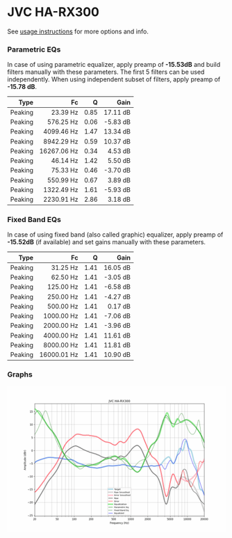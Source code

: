 # JVC HA-RX300
See [usage instructions](https://github.com/jaakkopasanen/AutoEq#usage) for more options and info.

### Parametric EQs
In case of using parametric equalizer, apply preamp of **-15.53dB** and build filters manually
with these parameters. The first 5 filters can be used independently.
When using independent subset of filters, apply preamp of **-15.78 dB**.

| Type    | Fc          |    Q | Gain     |
|--------:|------------:|-----:|---------:|
| Peaking | 23.39 Hz    | 0.85 | 17.11 dB |
| Peaking | 576.25 Hz   | 0.06 | -5.83 dB |
| Peaking | 4099.46 Hz  | 1.47 | 13.34 dB |
| Peaking | 8942.29 Hz  | 0.59 | 10.37 dB |
| Peaking | 16267.06 Hz | 0.34 | 4.53 dB  |
| Peaking | 46.14 Hz    | 1.42 | 5.50 dB  |
| Peaking | 75.33 Hz    | 0.46 | -3.70 dB |
| Peaking | 550.99 Hz   | 0.67 | 3.89 dB  |
| Peaking | 1322.49 Hz  | 1.61 | -5.93 dB |
| Peaking | 2230.91 Hz  | 2.86 | 3.18 dB  |

### Fixed Band EQs
In case of using fixed band (also called graphic) equalizer, apply preamp of **-15.52dB**
(if available) and set gains manually with these parameters.

| Type    | Fc          |    Q | Gain     |
|--------:|------------:|-----:|---------:|
| Peaking | 31.25 Hz    | 1.41 | 16.05 dB |
| Peaking | 62.50 Hz    | 1.41 | -3.05 dB |
| Peaking | 125.00 Hz   | 1.41 | -6.58 dB |
| Peaking | 250.00 Hz   | 1.41 | -4.27 dB |
| Peaking | 500.00 Hz   | 1.41 | 0.17 dB  |
| Peaking | 1000.00 Hz  | 1.41 | -7.06 dB |
| Peaking | 2000.00 Hz  | 1.41 | -3.96 dB |
| Peaking | 4000.00 Hz  | 1.41 | 11.61 dB |
| Peaking | 8000.00 Hz  | 1.41 | 11.81 dB |
| Peaking | 16000.01 Hz | 1.41 | 10.90 dB |

### Graphs
![](./JVC%20HA-RX300.png)